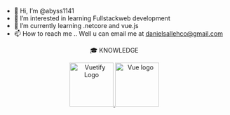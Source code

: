 - 👋 Hi, I’m @abyss1141
- 👀 I’m interested in learning Fullstackweb development
- 🌱 I’m currently learning .netcore and vue.js
- 📫 How to reach me .. Well u can email me at danielsallehco@gmail.com

<p align="center">
  🎓 KNOWLEDGE
</p>
<p align="center">
  <a href="https://vuetifyjs.com" target="_blank">
    <img alt="Vuetify Logo" width="100" src="https://cdn.vuetifyjs.com/images/logos/logo.svg">
  </a>
 <a href="https://vuejs.org" target="_blank" rel="noopener noreferrer"><img width="100" src="https://vuejs.org/images/logo.png" alt="Vue logo">
 </a>

</p>
